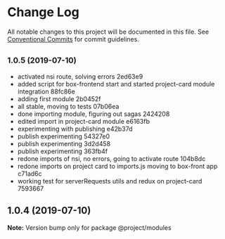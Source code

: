 # Change Log

All notable changes to this project will be documented in this file.
See [Conventional Commits](https://conventionalcommits.org) for commit guidelines.

## <small>1.0.5 (2019-07-10)</small>

* activated nsi route, solving errors 2ed63e9
* added script for box-frontend start and started project-card module integration 88fc86e
* adding first module 2b0452f
* all stable, moving to tests 07b06ea
* done importing module, figuring out sagas 2424208
* edited import in project-card module e6163fb
* experimenting with publishing e42b37d
* publish experimenting 54327e0
* publish experimenting 3d2d458
* publish experimenting 363fb4f
* redone imports of nsi, no errors, going to activate route 104b8dc
* redone imports on project card to imports.js moving to box-front app c71ad6c
* working test for serverRequests utils and redux on project-card 7593667





## 1.0.4 (2019-07-10)

**Note:** Version bump only for package @project/modules
